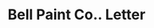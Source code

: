 ---
doi: 10.7916/D8766SFW
date_other: '1907'
date_other_textual: '1907'
form: correspondence
genre:
- Letters (correspondence)
name:
- Bell Paint Co.
object_in_context_url: https://biggert.cul.columbia.edu/items/view/ave_biggert_01277
subject_hierarchical_geographic:
- Cleveland, Ohio, United States
subject_name:
- Bell Paint Co.
title: Bell Paint Co.. Letter
sort_title: Bell Paint Co.. Letter
call_number: ave_biggert_01277
coordinates:
- 41.48222222222223,-81.66972222222223
pid: ave_biggert_01277
identifiers: ave_biggert_01277
thumbnail: https://derivativo-3.library.columbia.edu/iiif/2/ldpd:343255/full/!256,256/0/native.jpg
permalink: /biggert/ave_biggert_01277/
layout: iiif-image-page
---